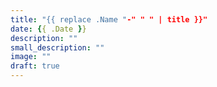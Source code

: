 ```yaml
---
title: "{{ replace .Name "-" " " | title }}"
date: {{ .Date }}
description: ""
small_description: ""
image: ""
draft: true
---
```


